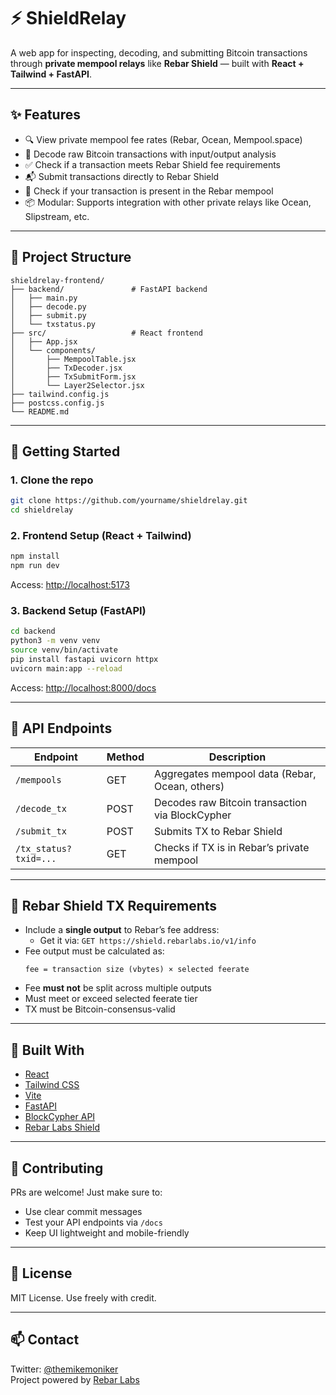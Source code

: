 
# ⚡ ShieldRelay

A web app for inspecting, decoding, and submitting Bitcoin transactions through **private mempool relays** like **Rebar Shield** — built with **React + Tailwind + FastAPI**.

---

## ✨ Features

- 🔍 View private mempool fee rates (Rebar, Ocean, Mempool.space)
- 🧠 Decode raw Bitcoin transactions with input/output analysis
- ✅ Check if a transaction meets Rebar Shield fee requirements
- 📬 Submit transactions directly to Rebar Shield
- 📡 Check if your transaction is present in the Rebar mempool
- 📦 Modular: Supports integration with other private relays like Ocean, Slipstream, etc.

---

## 📂 Project Structure

```
shieldrelay-frontend/
├── backend/               # FastAPI backend
│   ├── main.py
│   ├── decode.py
│   ├── submit.py
│   └── txstatus.py
├── src/                   # React frontend
│   ├── App.jsx
│   └── components/
│       ├── MempoolTable.jsx
│       ├── TxDecoder.jsx
│       ├── TxSubmitForm.jsx
│       └── Layer2Selector.jsx
├── tailwind.config.js
├── postcss.config.js
└── README.md
```

---

## 🚀 Getting Started

### 1. Clone the repo

```bash
git clone https://github.com/yourname/shieldrelay.git
cd shieldrelay
```

### 2. Frontend Setup (React + Tailwind)

```bash
npm install
npm run dev
```

Access: [http://localhost:5173](http://localhost:5173)

### 3. Backend Setup (FastAPI)

```bash
cd backend
python3 -m venv venv
source venv/bin/activate
pip install fastapi uvicorn httpx
uvicorn main:app --reload
```

Access: [http://localhost:8000/docs](http://localhost:8000/docs)

---

## 🔗 API Endpoints

| Endpoint              | Method | Description                                      |
|-----------------------|--------|--------------------------------------------------|
| `/mempools`           | GET    | Aggregates mempool data (Rebar, Ocean, others)   |
| `/decode_tx`          | POST   | Decodes raw Bitcoin transaction via BlockCypher |
| `/submit_tx`          | POST   | Submits TX to Rebar Shield                      |
| `/tx_status?txid=...` | GET    | Checks if TX is in Rebar’s private mempool      |

---

## 📌 Rebar Shield TX Requirements

- Include a **single output** to Rebar’s fee address:
  - Get it via: `GET https://shield.rebarlabs.io/v1/info`
- Fee output must be calculated as:
  ```
  fee = transaction size (vbytes) × selected feerate
  ```
- Fee **must not** be split across multiple outputs
- Must meet or exceed selected feerate tier
- TX must be Bitcoin-consensus-valid

---

## 🧱 Built With

- [React](https://reactjs.org/)
- [Tailwind CSS](https://tailwindcss.com/)
- [Vite](https://vitejs.dev/)
- [FastAPI](https://fastapi.tiangolo.com/)
- [BlockCypher API](https://www.blockcypher.com/dev/bitcoin/)
- [Rebar Labs Shield](https://rebarlabs.io)

---

## 🤝 Contributing

PRs are welcome! Just make sure to:

- Use clear commit messages
- Test your API endpoints via `/docs`
- Keep UI lightweight and mobile-friendly

---

## 📜 License

MIT License. Use freely with credit.

---

## 📫 Contact

Twitter: [@themikemoniker](https://twitter.com/themikemoniker)  
Project powered by [Rebar Labs](https://rebarlabs.io)
